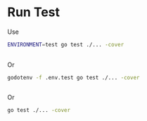 # Run Test


Use
  ```bash
  ENVIRONMENT=test go test ./... -cover
    
  ```
  
Or
  ```bash
  godotenv -f .env.test go test ./... -cover
    
  ```
Or
  ```bash  
  go test ./... -cover
  ```
  

